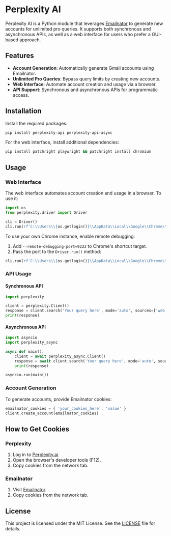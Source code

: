 # Perplexity AI

Perplexity AI is a Python module that leverages [Emailnator](https://emailnator.com/) to generate new accounts for unlimited pro queries. It supports both synchronous and asynchronous APIs, as well as a web interface for users who prefer a GUI-based approach.

## Features

- **Account Generation**: Automatically generate Gmail accounts using Emailnator.
- **Unlimited Pro Queries**: Bypass query limits by creating new accounts.
- **Web Interface**: Automate account creation and usage via a browser.
- **API Support**: Synchronous and asynchronous APIs for programmatic access.

## Installation

Install the required packages:

```bash
pip install perplexity-api perplexity-api-async
```

For the web interface, install additional dependencies:

```bash
pip install patchright playwright && patchright install chromium
```

## Usage

### Web Interface

The web interface automates account creation and usage in a browser. To use it:

```python
import os
from perplexity.driver import Driver

cli = Driver()
cli.run(rf'C:\\Users\\{os.getlogin()}\\AppData\\Local\\Google\\Chrome\\User Data')
```

To use your own Chrome instance, enable remote debugging:

1. Add `--remote-debugging-port=9222` to Chrome's shortcut target.
2. Pass the port to the `Driver.run()` method:

```python
cli.run(rf'C:\\Users\\{os.getlogin()}\\AppData\\Local\\Google\\Chrome\\User Data', port=9222)
```

### API Usage

#### Synchronous API

```python
import perplexity

client = perplexity.Client()
response = client.search('Your query here', mode='auto', sources=['web'])
print(response)
```

#### Asynchronous API

```python
import asyncio
import perplexity_async

async def main():
    client = await perplexity_async.Client()
    response = await client.search('Your query here', mode='auto', sources=['web'])
    print(response)

asyncio.run(main())
```

### Account Generation

To generate accounts, provide Emailnator cookies:

```python
emailnator_cookies = { 'your_cookies_here': 'value' }
client.create_account(emailnator_cookies)
```

## How to Get Cookies

### Perplexity

1. Log in to [Perplexity.ai](https://perplexity.ai/).
2. Open the browser's developer tools (F12).
3. Copy cookies from the network tab.

### Emailnator

1. Visit [Emailnator](https://emailnator.com/).
2. Copy cookies from the network tab.

## License

This project is licensed under the MIT License. See the [LICENSE](LICENSE) file for details.
